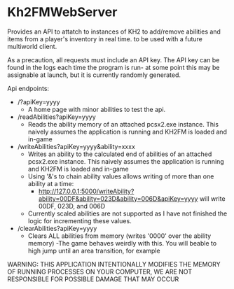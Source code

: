 # Kh2FMWebServer
Provides an API to attatch to instances of KH2 to add/remove abilities and items from a player's inventory in real time. to be used with a future multiworld client.

As a precaution, all requests must include an API key. The API key can be found in the logs each time the program is run- at some point this may be assignable at launch, but it is currently randomly generated.


Api endpoints:
- /?apiKey=yyyy
    - A home page with minor abilities to test the api.
- /readAbilities?apiKey=yyyy
    - Reads the ability memory of an attached pcsx2.exe instance. This naively assumes the application is running and KH2FM is loaded and in-game
- /writeAbilities?apiKey=yyyy&ability=xxxx
    - Writes an ability to the calculated end of abilities of an attached pcsx2.exe instance. This naively assumes the application is running and KH2FM is loaded and in-game
    - Using '&'s to chain ability values allows writing of more than one ability at a time:
        - http://127.0.0.1:5000/writeAbility?ability=00DF&ability=023D&ability=006D&apiKey=yyyy will write 00DF, 023D, and 006D
    - Currently scaled abilities are not supported as I have not finished the logic for incrementing these values.
- /clearAbilities?apiKey=yyyy
    - Clears ALL abilities from memory (writes '0000' over the ability memory)
        -The game behaves weirdly with this. You will beable to high jump until an area transition, for example


WARNING: THIS APPLICATION INTENTIONALLY MODIFIES THE MEMORY OF RUNNING PROCESSES ON YOUR COMPUTER, WE ARE NOT RESPONSIBLE FOR POSSIBLE DAMAGE THAT MAY OCCUR
